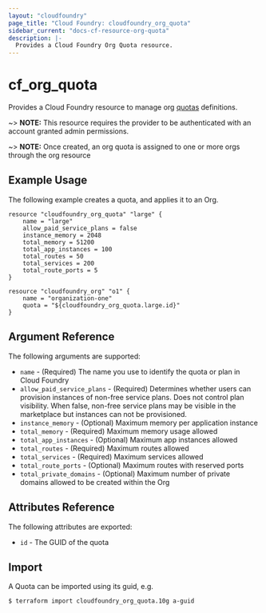 ```yaml
---
layout: "cloudfoundry"
page_title: "Cloud Foundry: cloudfoundry_org_quota"
sidebar_current: "docs-cf-resource-org-quota"
description: |-
  Provides a Cloud Foundry Org Quota resource.
---
```


# cf\_org\_quota

Provides a Cloud Foundry resource to manage org [quotas](https://docs.cloudfoundry.org/adminguide/quota-plans.html) definitions.

~> **NOTE:** This resource requires the provider to be authenticated with an account granted admin permissions.

~> **NOTE:** Once created, an org quota is assigned to one or more orgs through the org resource

## Example Usage

The following example creates a quota, and applies it to an Org.

```
resource "cloudfoundry_org_quota" "large" {
    name = "large"
    allow_paid_service_plans = false
    instance_memory = 2048
    total_memory = 51200
    total_app_instances = 100
    total_routes = 50
    total_services = 200
    total_route_ports = 5
}

resource "cloudfoundry_org" "o1" {
    name = "organization-one"
    quota = "${cloudfoundry_org_quota.large.id}"
}
```


## Argument Reference

The following arguments are supported:

* `name` - (Required) The name you use to identify the quota or plan in Cloud Foundry
* `allow_paid_service_plans` - (Required) Determines whether users can provision instances of non-free service plans. Does not control plan visibility. When false, non-free service plans may be visible in the marketplace but instances can not be provisioned.
* `instance_memory` - (Optional) Maximum memory per application instance
* `total_memory` - (Required) Maximum memory usage allowed
* `total_app_instances` - (Optional) Maximum app instances allowed
* `total_routes` - (Required) Maximum routes allowed
* `total_services` - (Required) Maximum services allowed
* `total_route_ports` - (Optional) Maximum routes with reserved ports
* `total_private_domains` - (Optional) Maximum number of private domains allowed to be created within the Org

## Attributes Reference

The following attributes are exported:

* `id` - The GUID of the quota

## Import

A Quota can be imported using its guid, e.g.

```
$ terraform import cloudfoundry_org_quota.10g a-guid
```
